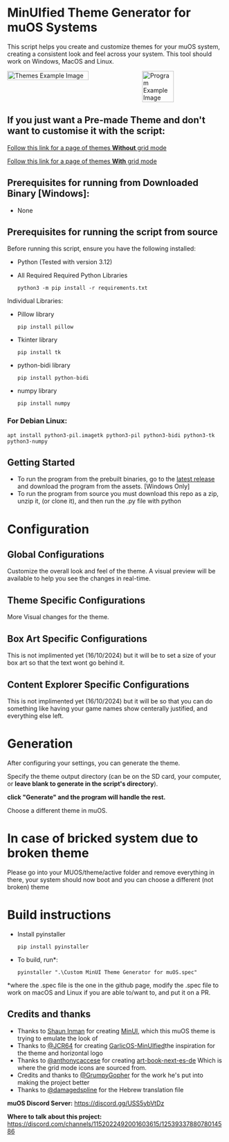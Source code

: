 # MinUIfied Theme Generator for muOS Systems
This script helps you create and customize themes for your muOS system, creating a consistent look and feel across your system. This tool should work on Windows, MacOS and Linux.

<div style="display: flex; justify-content: space-between; gap: 0%; width: 100%;">
  <img src="https://github.com/user-attachments/assets/68cfb45d-b260-4fa0-bab1-b13a6d7d282a" alt="Themes Example Image" style="width: 61%; object-fit: contain;"/>
  <img src="https://github.com/user-attachments/assets/e3c42ffc-cba3-4898-bc8e-86fe90e24204" alt="Program Example Image" style="width: 38%; object-fit: contain;"/>
</div>





## If you just want a Pre-made Theme and don't want to customise it with the script:
[Follow this link for a page of themes **Without** grid mode](https://hmcneill46.github.io/muOS-MinUIfied-Theme-Generator/Theme-Gallery/)

[Follow this link for a page of themes **With** grid mode](https://hmcneill46.github.io/muOS-MinUIfied-Theme-Generator/Grid-Theme-Gallery/)

## Prerequisites for running from Downloaded Binary [Windows]:
 - None

## Prerequisites for running the script from source
Before running this script, ensure you have the following installed:
 - Python (Tested with version 3.12)
 - All Required Required Python Libraries
 
       python3 -m pip install -r requirements.txt 

Individual Libraries:
 - Pillow library
   
       pip install pillow
 - Tkinter library
   
       pip install tk

 - python-bidi library
   
       pip install python-bidi

 - numpy library
   
       pip install numpy
   
 ### For Debian Linux:
```
apt install python3-pil.imagetk python3-pil python3-bidi python3-tk python3-numpy
```


## Getting Started
 - To run the program from the prebuilt binaries, go to the [latest release](https://github.com/hmcneill46/muOS-MinUIfied-Theme-Generator/releases/latest) and download the program from the assets. [Windows Only]
 - To run the program from source you must download this repo as a zip, unzip it, (or clone it), and then run the .py file with python

# Configuration

## Global Configurations
Customize the overall look and feel of the theme. A visual preview will be available to help you see the changes in real-time.

## Theme Specific Configurations
More Visual changes for the theme.

## Box Art Specific Configurations
This is not implimented yet (16/10/2024) but it will be to set a size of your box art so that the text wont go behind it.

## Content Explorer Specific Configurations
This is not implimented yet (16/10/2024) but it will be so that you can do something like having your game names show centerally justified, and everything else left.

# Generation
After configuring your settings, you can generate the theme.

Specify the theme output directory (can be on the SD card, your computer, or **leave blank to generate in the script's directory**).

**click "Generate" and the program will handle the rest.**


Choose a different theme in muOS.

# In case of bricked system due to broken theme
Please go into your MUOS/theme/active folder and remove everything in there, your system should now boot and you can choose a different (not broken) theme

# Build instructions

 - Install pyinstaller


       pip install pyinstaller
 - To build, run*:


       pyinstaller ".\Custom MinUI Theme Generator for muOS.spec"
*where the .spec file is the one in the github page, modify the .spec file to work on macOS and Linux if you are able to/want to, and put it on a PR.

## Credits and thanks
 - Thanks to [Shaun Inman](https://github.com/shauninman) for creating [MinUI](https://github.com/shauninman/MinUI), which this muOS theme is trying to emulate the look of
 - Thanks to [@JCR64](https://github.com/JCR64) for creating [GarlicOS-MinUIfied](https://github.com/JCR64/GarlicOS-MinUIfied)the inspiration for the theme and horizontal logo
 - Thanks to [@anthonycaccese](https://github.com/anthonycaccese) for creating [art-book-next-es-de](https://github.com/anthonycaccese/art-book-next-es-de) Which is where the grid mode icons are sourced from.
 - Credits and thanks to [@GrumpyGopher](https://github.com/GrumpyGopher) for the work he's put into making the project better
 - Thanks to [@damagedspline](https://github.com/damagedspline) for the Hebrew translation file

**muOS Discord Server:** https://discord.gg/USS5ybVtDz

**Where to talk about this project:** https://discord.com/channels/1152022492001603615/1253933788078014586
